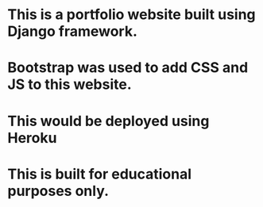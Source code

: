 # This is a portfolio website built using Django framework.
# Bootstrap was used to add CSS and JS to this website.
# This would be deployed using Heroku
# This is built for educational purposes only.